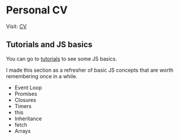 # Personal CV

Visit: [CV](https://ivandax-cv.web.app/)

## Tutorials and JS basics

You can go to [tutorials](https://ivandax-cv.web.app/content) to see some JS basics.

I made this section as a refresher of basic JS concepts that are worth remembering once in a while.

 - Event Loop
 - Promises
 - Closures
 - Timers
 - this
 - Inheritance
 - fetch
 - Arrays